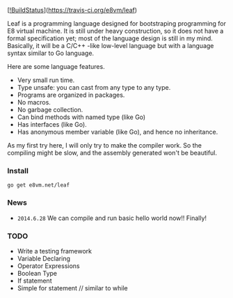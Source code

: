[[!BuildStatus](https://travis-ci.org/e8vm/leaf.png?branch=master)](https://travis-ci.org/e8vm/leaf)

Leaf is a programming language designed for bootstraping programming for E8
virtual machine.  It is still under heavy construction, so it does not have a
formal specification yet; most of the language design is still in my mind.
Basically, it will be a C/C++ -like low-level language but with a language
syntax similar to Go language.

Here are some language features.
- Very small run time.
- Type unsafe: you can cast from any type to any type.
- Programs are organized in packages.
- No macros.
- No garbage collection.
- Can bind methods with named type (like Go)
- Has interfaces (like Go).
- Has anonymous member variable (like Go), and hence no inheritance.

As my first try here, I will only try to make the compiler work. So the
compiling might be slow, and the assembly generated won't be beautiful.

### Install

`go get e8vm.net/leaf`

### News

- `2014.6.28` We can compile and run basic hello world now!! Finally!

### TODO

- Write a testing framework
- Variable Declaring
- Operator Expressions
- Boolean Type
- If statement
- Simple for statement // similar to while
